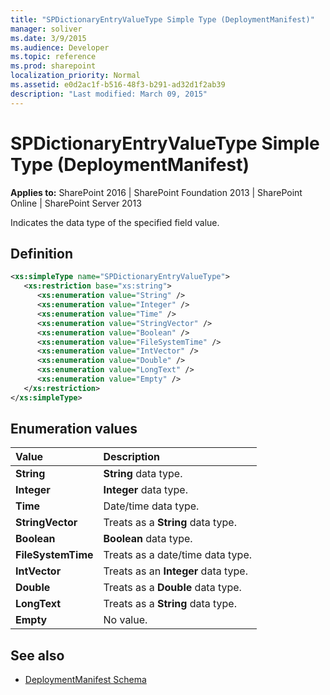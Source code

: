 ```yaml
---
title: "SPDictionaryEntryValueType Simple Type (DeploymentManifest)"
manager: soliver
ms.date: 3/9/2015
ms.audience: Developer
ms.topic: reference
ms.prod: sharepoint
localization_priority: Normal
ms.assetid: e0d2ac1f-b516-48f3-b291-ad32d1f2ab39
description: "Last modified: March 09, 2015"
---
```


# SPDictionaryEntryValueType Simple Type (DeploymentManifest)

**Applies to:** SharePoint 2016 | SharePoint Foundation 2013 | SharePoint Online | SharePoint Server 2013 
  
Indicates the data type of the specified field value.

## Definition

```XML
<xs:simpleType name="SPDictionaryEntryValueType">
   <xs:restriction base="xs:string">
      <xs:enumeration value="String" />
      <xs:enumeration value="Integer" />
      <xs:enumeration value="Time" />
      <xs:enumeration value="StringVector" />
      <xs:enumeration value="Boolean" />
      <xs:enumeration value="FileSystemTime" />
      <xs:enumeration value="IntVector" />
      <xs:enumeration value="Double" />
      <xs:enumeration value="LongText" />
      <xs:enumeration value="Empty" />
   </xs:restriction>
</xs:simpleType>

```

## Enumeration values

|**Value**|**Description**|
|:-----|:-----|
|**String** <br/> |**String** data type.  <br/> |
|**Integer** <br/> |**Integer** data type.  <br/> |
|**Time** <br/> |Date/time data type.  <br/> |
|**StringVector** <br/> |Treats as a **String** data type.  <br/> |
|**Boolean** <br/> |**Boolean** data type.  <br/> |
|**FileSystemTime** <br/> |Treats as a date/time data type.  <br/> |
|**IntVector** <br/> |Treats as an **Integer** data type.  <br/> |
|**Double** <br/> |Treats as a **Double** data type.  <br/> |
|**LongText** <br/> |Treats as a **String** data type.  <br/> |
|**Empty** <br/> |No value.  <br/> |
   
## See also

- [DeploymentManifest Schema](deploymentmanifest-schema.md)

